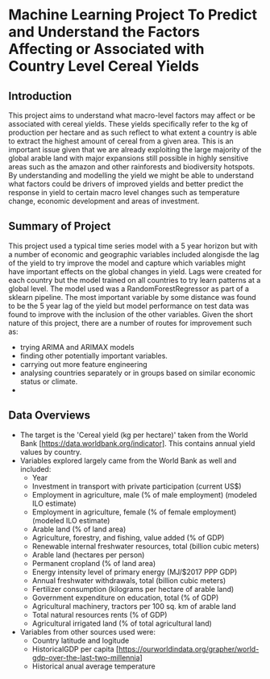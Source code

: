 # Machine Learning Project To Predict and Understand the Factors Affecting or Associated with Country Level Cereal Yields

## Introduction
This project aims to understand what macro-level factors may affect or be associated with cereal yields. These yields specifically refer to the kg of production per hectare and as such reflect to what extent a country is able to extract the highest amount of cereal from a given area. This is an important issue given that we are already exploiting the large majority of the global arable land with major expansions still possible in highly sensitive areas such as the amazon and other rainforests and biodiversity hotspots. By understanding and modelling the yield we might be able to understand what factors could be drivers of improved yields and better predict the response in yield to certain macro level changes such as temperature change, economic development and areas of investment. 

## Summary of Project
This project used a typical time series model with a 5 year horizon but with a number of economic and geographic variables included alongisde the lag of the yield to try improve the model and capture which variables might have important effects on the global changes in yield. Lags were created for each country but the model trained on all countries to try learn patterns at a global level. The model used was a RandomForestRegressor as part of a sklearn pipeline. The most important variable by some distance was found to be the 5 year lag of the yield but model performance on test data was found to improve with the inclusion of the other variables. Given the short nature of this project, there are a number of routes for improvement such as:

- trying ARIMA and ARIMAX models
- finding other potentially important variables.
- carrying out more feature engineering
- analysing countries separately or in groups based on similar economic status or climate.
- 

## Data Overviews

- The target is the 'Cereal yield (kg per hectare)' taken from the World Bank [https://data.worldbank.org/indicator]. This contains annual yield values by country.
- Variables explored largely came from the World Bank as well and included:
    - Year
    - Investment in transport with private participation (current US$)
    - Employment in agriculture, male (% of male employment) (modeled ILO estimate)
    - Employment in agriculture, female (% of female employment) (modeled ILO estimate)
    - Arable land (% of land area)
    - Agriculture, forestry, and fishing, value added (% of GDP)
    - Renewable internal freshwater resources, total (billion cubic meters)
    - Arable land (hectares per person)
    - Permanent cropland (% of land area)
    - Energy intensity level of primary energy (MJ/$2017 PPP GDP)
    - Annual freshwater withdrawals, total (billion cubic meters)
    - Fertilizer consumption (kilograms per hectare of arable land)
    - Government expenditure on education, total (% of GDP)
    - Agricultural machinery, tractors per 100 sq. km of arable land
    - Total natural resources rents (% of GDP)
    - Agricultural irrigated land (% of total agricultural land)
- Variables from other sources used were:
    - Country latitude and logitude
    - HistoricalGDP per capita [https://ourworldindata.org/grapher/world-gdp-over-the-last-two-millennia]
    - Historical anual average temperature

